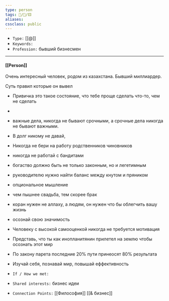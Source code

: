 ```yaml
---
type: person
tags: 👥️/👤️/🟨️
aliases: 
cssclass: public
---
```




- `Type:` [[@]]
- `Keywords:`
- `Profession:` бывший бизнесмен

---

#### [[Person]]



Очень интересный человек, родом из казахстана. Бывший миллиардер.

Суть правил которые он вывел


- Привичка это такое состояние, что тебе проще сделать что-то, чем не сделать
- 

- важные дела, никогда не бывают срочными, а срочные дела никогда не бывают важными.

- В долг никому не давай, 
- Никогда не бери на работу родственников чиновников
- никогда не работай с бандитами
- богаство должно быть не только законным, но и легетимным
- руководителю нужно найти баланс между кнутом и пряником
- опциональное мышление
- чем пышнее свадьба, тем скорее брак
- коран нужен не аллаху, а людям, он нужен что бы облегчить вашу жизнь
- осознай свою значимость
- Человеку с высокой самооценкой никогда не требуется мотивация
- Представь, что ты как инопланитянин прилетел на землю чтобы осознать этот мир
- По закону парета последние 20% пути принеосят 80% результата
- Изучай себя, познавай мир, повышай еффективность

- `If / How we met:`
- `Shared interests:` бизнес идеи 
- `Connection Points:` [[Философия]] [[& бизнес]]